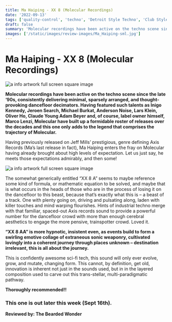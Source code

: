 ```yaml
---
title: Ma Haiping - XX 8 (Molecular Recordings)
date: '2022-09-13'
tags: ['quality-control', 'techno', 'Detroit Style Techno', 'Club Style', 'Detroit Techno']
draft: false
summary: 'Molecular recordings have been active on the techno scene since the late ‘90s, consistently delivering minimal, sparsely arranged, and thought-provoking dancefloor decimators.'
images: ['/static/images/review-images/Ma_Haiping-sml.jpg']
---
```


# Ma Haiping - XX 8 (Molecular Recordings)

<div className="my-1 px-2 phone: w-full desktop: overflow-hidden xl:my-1 xl:px-2 xl:w-1/2">
  <Image
    alt="a info artwork full screen square image"
    src="/static/images/review-images/Ma_Haiping-sml.jpg"
    width={700}
    height={700}
/>
</div>

**Molecular recordings have been active on the techno scene since the late ‘90s, consistently delivering minimal, sparsely arranged, and thought-provoking dancefloor decimators. Having featured such talents as Inigo Kennedy, Jeroen Search, Michael Burkat, Anderson Noise, Lars Klein, Oliver Ho, Claude Young Adam Beyer and, of course, label owner himself, Marco Lenzi, Molecular have built up a formidable roster of releases over the decades and this one only adds to the legend that comprises the trajectory of Molecular.**

Having previously released on Jeff Mills’ prestigious, genre defining Axis Records (Ma’s last release in fact), Ma Haiping enters the fray on Molecular having already brought about high levels of expectation. Let us just say, he meets those expectations admirably, and then some!

 <div className="my-1 px-2 phone: w-full desktop: overflow-hidden xl:my-1 xl:px-2 xl:w-1/2">
  <Image
    alt="a info artwork full screen square image"
    src="/static/images/review-images/ma-sml.jpg"
    width={700}
    height={700}
  />
</div>

The somewhat generically entitled “XX 8 A” seems to maybe reference some kind of formula, or mathematic equation to be solved, and maybe that is what occurs in the heads of those who are in the process of losing it on the dancefloor to this beast, because that’s exactly what this is – a beast of a track. One with plenty going on, driving and pulsating along, laden with killer touches and mind warping flourishes. Hints of industrial techno merge with that familiar, spaced-out Axis records sound to provide a powerful number for the dancefloor crowd with more than enough cerebral aesthetics to engage the more pensive, trainspotter crowd. Loved it.

**“XX 8 AA” is more hypnotic, insistent even, as events build to form a swirling emotive collage of extraneous sonic weaponry, cultivated lovingly into a coherent journey through places unknown – destination irrelevant, this is all about the journey.**

This is confidently awesome sci-fi tech, this sound will only ever evolve, grow, and mutate, changing form. This cannot, by definition, get old, innovation is inherent not just in the sounds used, but in in the layered composition used to carve out this trans-stellar, multi-paradigmatic pathway.

**Thoroughly recommended!!**

### This one is out later this week (Sept 16th).

**Reviewed by: The Bearded Wonder**
